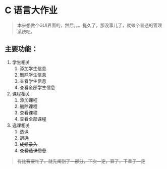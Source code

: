 # C 语言大作业

> 本来想做个GUI界面的，然后。。。拖久了，那没事儿了，就做个普通的管理系统吧。

## 主要功能：
1. 学生相关
    1. 添加学生信息
    2. 删除学生信息
    3. 查看学生信息
    4. 查看全部学生信息
2. 课程相关
    1. 添加课程
    2. 删除课程
    3. 查看课程
    4. 查看全部课程
3. 选课相关
    1. 选课
    2. ~~退选~~
    3. ~~成绩录入~~
    4. ~~查看选课信息~~
 
> ~~有比赛要忙了，就先阉割了一部分，下次一定，算了，下辈子一定~~
    
    